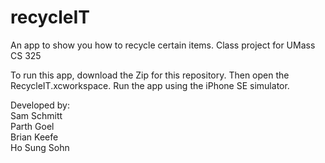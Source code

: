 # recycleIT
An app to show you how to recycle certain items. Class project for UMass CS 325

To run this app, download the Zip for this repository. Then open the RecycleIT.xcworkspace. Run the app using the iPhone SE simulator. 

Developed by:\
Sam Schmitt\
Parth Goel\
Brian Keefe\
Ho Sung Sohn
